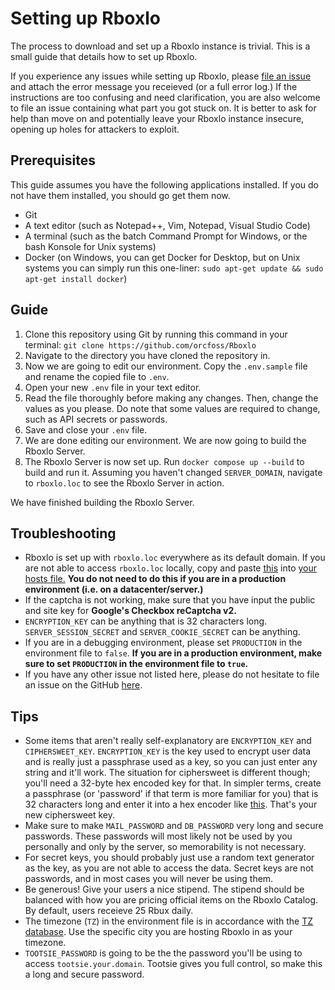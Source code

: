 # Setting up Rboxlo
The process to download and set up a Rboxlo instance is trivial. This is a small guide that details how to set up Rboxlo.

If you experience any issues while setting up Rboxlo, please [file an issue](https://github.com/orcfoss/Rboxlo/issues/new) and attach the error message you receieved (or a full error log.) If the instructions are too confusing and need clarification, you are also welcome to file an issue containing what part you got stuck on. It is better to ask for help than move on and potentially leave your Rboxlo instance insecure, opening up holes for attackers to exploit.

## Prerequisites
This guide assumes you have the following applications installed. If you do not have them installed, you should go get them now.

- Git
- A text editor (such as Notepad++, Vim, Notepad, Visual Studio Code)
- A terminal (such as the batch Command Prompt for Windows, or the bash Konsole for Unix systems)
- Docker (on Windows, you can get Docker for Desktop, but on Unix systems you can simply run this one-liner: `sudo apt-get update && sudo apt-get install docker`)

## Guide
1. Clone this repository using Git by running this command in your terminal: `git clone https://github.com/orcfoss/Rboxlo`
2. Navigate to the directory you have cloned the repository in.
3. Now we are going to edit our environment. Copy the `.env.sample` file and rename the copied file to `.env`.
4. Open your new `.env` file in your text editor.
5. Read the file thoroughly before making any changes. Then, change the values as you please. Do note that some values are required to change, such as API secrets or passwords.
6. Save and close your `.env` file.
7. We are done editing our environment. We are now going to build the Rboxlo Server.
8. The Rboxlo Server is now set up. Run `docker compose up --build` to build and run it. Assuming you haven't changed `SERVER_DOMAIN`, navigate to `rboxlo.loc` to see the Rboxlo Server in action.

We have finished building the Rboxlo Server.

## Troubleshooting
- Rboxlo is set up with `rboxlo.loc` everywhere as its default domain. If you are not able to access `rboxlo.loc` locally, copy and paste [this](https://raw.githubusercontent.com/orcfoss/Rboxlo/trunk/Setup/hosts) into [your hosts file.](https://www.whatsmydns.net/hosts-file.html) **You do not need to do this if you are in a production environment (i.e. on a datacenter/server.)**
- If the captcha is not working, make sure that you have input the public and site key for **Google's Checkbox reCaptcha v2.**
- `ENCRYPTION_KEY` can be anything that is 32 characters long. `SERVER_SESSION_SECRET` and `SERVER_COOKIE_SECRET` can be anything.
- If you are in a debugging environment, please set `PRODUCTION` in the environment file to `false`. **If you are in a production environment, make sure to set `PRODUCTION` in the environment file to `true`.**
- If you have any other issue not listed here, please do not hesitate to file an issue on the GitHub [here](https://github.com/orcfoss/Rboxlo/issues/new).

## Tips
- Some items that aren't really self-explanatory are `ENCRYPTION_KEY` and `CIPHERSWEET_KEY`. `ENCRYPTION_KEY` is the key used to encrypt user data and is really just a passphrase used as a key, so you can just enter any string and it'll work. The situation for ciphersweet is different though; you'll need a 32-byte hex encoded key for that. In simpler terms, create a passphrase (or 'password' if that term is more familiar for you) that is 32 characters long and enter it into a hex encoder like [this](https://www.convertstring.com/EncodeDecode/HexEncode). That's your new ciphersweet key.
- Make sure to make `MAIL_PASSWORD` and `DB_PASSWORD` very long and secure passwords. These passwords will most likely not be used by you personally and only by the server, so memorability is not necessary.
- For secret keys, you should probably just use a random text generator as the key, as you are not able to access the data. Secret keys are not passwords, and in most cases you will never be using them.
- Be generous! Give your users a nice stipend. The stipend should be balanced with how you are pricing official items on the Rboxlo Catalog. By default, users receieve 25 Rbux daily.
- The timezone (`TZ`) in the environment file is in accordance with the [TZ database](https://en.wikipedia.org/wiki/List_of_tz_database_time_zones). Use the specific city you are hosting Rboxlo in as your timezone.
- `TOOTSIE_PASSWORD` is going to be the the password you'll be using to access `tootsie.your.domain`. Tootsie gives you full control, so make this a long and secure password.